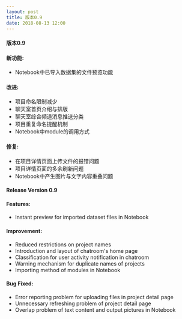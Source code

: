 ```yaml
---
layout: post
title: 版本0.9
date: 2018-08-13 12:00
---
```

#### 版本0.9

#### 新功能:
- Notebook中已导入数据集的文件预览功能

#### 改进:
- 项目命名限制减少
- 聊天室首页介绍与排版
- 聊天室综合频道消息推送分类
- 项目重复命名提醒机制
- Notebook中module的调用方式

#### 修复:
- 在项目详情页面上传文件的报错问题
- 项目详情页面的多余刷新问题
- Notebook中产生图片与文字内容重叠问题

#### Release Version 0.9

#### Features:
- Instant preview for imported dataset files in Notebook

#### Improvement:
- Reduced restrictions on project names 
- Introduction and layout of chatroom's home page
- Classification for user activity notification in chatroom
- Warning mechanism for duplicate names of projects
- Importing method of modules in Notebook

#### Bug Fixed:
- Error reporting problem for uploading files in project detail page
- Unnecessary refreshing problem of project detail page
- Overlap problem of text content and output pictures in Notebook
